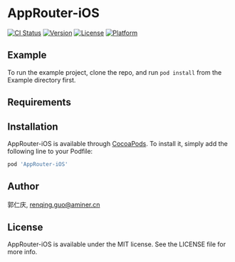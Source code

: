 # AppRouter-iOS

[![CI Status](https://img.shields.io/travis/郭仁庆/AppRouter-iOS.svg?style=flat)](https://travis-ci.org/郭仁庆/AppRouter-iOS)
[![Version](https://img.shields.io/cocoapods/v/AppRouter-iOS.svg?style=flat)](https://cocoapods.org/pods/AppRouter-iOS)
[![License](https://img.shields.io/cocoapods/l/AppRouter-iOS.svg?style=flat)](https://cocoapods.org/pods/AppRouter-iOS)
[![Platform](https://img.shields.io/cocoapods/p/AppRouter-iOS.svg?style=flat)](https://cocoapods.org/pods/AppRouter-iOS)

## Example

To run the example project, clone the repo, and run `pod install` from the Example directory first.

## Requirements

## Installation

AppRouter-iOS is available through [CocoaPods](https://cocoapods.org). To install
it, simply add the following line to your Podfile:

```ruby
pod 'AppRouter-iOS'
```

## Author

郭仁庆, renqing.guo@aminer.cn

## License

AppRouter-iOS is available under the MIT license. See the LICENSE file for more info.
